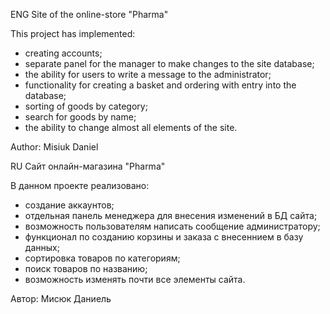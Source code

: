 ENG
Site of the online-store "Pharma"

This project has implemented:
   - creating accounts;
   - separate panel for the manager to make changes to the site database;
   - the ability for users to write a message to the administrator;
   - functionality for creating a basket and ordering with entry into the database;
   - sorting of goods by category;
   - search for goods by name;
   - the ability to change almost all elements of the site.
  
 Author: Misiuk Daniel

RU
Сайт онлайн-магазина "Pharma"

В данном проекте реализовано:
  - создание аккаунтов;
  - отдельная панель менеджера для внесения изменений в БД сайта;
  - возможность пользователям написать сообщение администратору;
  - функционал по созданию корзины и заказа с внесеннием в базу данных;
  - сортировка товаров по категориям;
  - поиск товаров по названию;
  - возможность изменять почти все элементы сайта.
  
Автор: Мисюк Даниель
